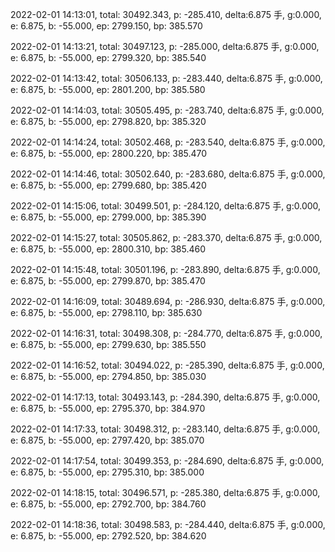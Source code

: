 2022-02-01 14:13:01, total: 30492.343, p: -285.410, delta:6.875 手, g:0.000, e: 6.875, b: -55.000, ep: 2799.150, bp: 385.570

2022-02-01 14:13:21, total: 30497.123, p: -285.000, delta:6.875 手, g:0.000, e: 6.875, b: -55.000, ep: 2799.320, bp: 385.540

2022-02-01 14:13:42, total: 30506.133, p: -283.440, delta:6.875 手, g:0.000, e: 6.875, b: -55.000, ep: 2801.200, bp: 385.580

2022-02-01 14:14:03, total: 30505.495, p: -283.740, delta:6.875 手, g:0.000, e: 6.875, b: -55.000, ep: 2798.820, bp: 385.320

2022-02-01 14:14:24, total: 30502.468, p: -283.540, delta:6.875 手, g:0.000, e: 6.875, b: -55.000, ep: 2800.220, bp: 385.470

2022-02-01 14:14:46, total: 30502.640, p: -283.680, delta:6.875 手, g:0.000, e: 6.875, b: -55.000, ep: 2799.680, bp: 385.420

2022-02-01 14:15:06, total: 30499.501, p: -284.120, delta:6.875 手, g:0.000, e: 6.875, b: -55.000, ep: 2799.000, bp: 385.390

2022-02-01 14:15:27, total: 30505.862, p: -283.370, delta:6.875 手, g:0.000, e: 6.875, b: -55.000, ep: 2800.310, bp: 385.460

2022-02-01 14:15:48, total: 30501.196, p: -283.890, delta:6.875 手, g:0.000, e: 6.875, b: -55.000, ep: 2799.870, bp: 385.470

2022-02-01 14:16:09, total: 30489.694, p: -286.930, delta:6.875 手, g:0.000, e: 6.875, b: -55.000, ep: 2798.110, bp: 385.630

2022-02-01 14:16:31, total: 30498.308, p: -284.770, delta:6.875 手, g:0.000, e: 6.875, b: -55.000, ep: 2799.630, bp: 385.550

2022-02-01 14:16:52, total: 30494.022, p: -285.390, delta:6.875 手, g:0.000, e: 6.875, b: -55.000, ep: 2794.850, bp: 385.030

2022-02-01 14:17:13, total: 30493.143, p: -284.390, delta:6.875 手, g:0.000, e: 6.875, b: -55.000, ep: 2795.370, bp: 384.970

2022-02-01 14:17:33, total: 30498.312, p: -283.140, delta:6.875 手, g:0.000, e: 6.875, b: -55.000, ep: 2797.420, bp: 385.070

2022-02-01 14:17:54, total: 30499.353, p: -284.690, delta:6.875 手, g:0.000, e: 6.875, b: -55.000, ep: 2795.310, bp: 385.000

2022-02-01 14:18:15, total: 30496.571, p: -285.380, delta:6.875 手, g:0.000, e: 6.875, b: -55.000, ep: 2792.700, bp: 384.760

2022-02-01 14:18:36, total: 30498.583, p: -284.440, delta:6.875 手, g:0.000, e: 6.875, b: -55.000, ep: 2792.520, bp: 384.620